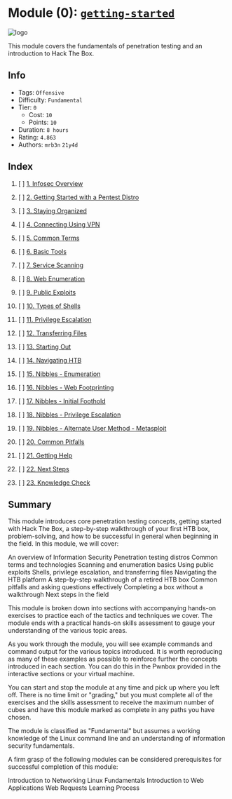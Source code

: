 # Module (0): [`getting-started`](https://academy.hackthebox.com/module/details/77) 

![logo](https://academy.hackthebox.com/storage/modules/77/logo.png?t=1746114843)

This module covers the fundamentals of penetration testing and an introduction to Hack The Box.

## Info

- Tags: `Offensive`
- Difficulty: `Fundamental`
- Tier: `0`
  - Cost: `10`
  - Points: `10`
- Duration: `8 hours`
- Rating: `4.863`
- Authors: `mrb3n` `21y4d`

## Index

1. [ ] [1. Infosec Overview](./1_infosec_overview.md)

2. [ ] [2. Getting Started with a Pentest Distro](./2_getting_started_with_a_pentest_distro.md)

3. [ ] [3. Staying Organized](./3_staying_organized.md)

4. [ ] [4. Connecting Using VPN](./4_connecting_using_vpn.md)

5. [ ] [5. Common Terms](./5_common_terms.md)

6. [ ] [6. Basic Tools](./6_basic_tools.md)

7. [ ] [7. Service Scanning](./7_service_scanning.md)

8. [ ] [8. Web Enumeration](./8_web_enumeration.md)

9. [ ] [9. Public Exploits](./9_public_exploits.md)

10. [ ] [10. Types of Shells](./10_types_of_shells.md)

11. [ ] [11. Privilege Escalation](./11_privilege_escalation.md)

12. [ ] [12. Transferring Files](./12_transferring_files.md)

13. [ ] [13. Starting Out](./13_starting_out.md)

14. [ ] [14. Navigating HTB](./14_navigating_htb.md)

15. [ ] [15. Nibbles - Enumeration](./15_nibbles_enumeration.md)

16. [ ] [16. Nibbles - Web Footprinting](./16_nibbles_web_footprinting.md)

17. [ ] [17. Nibbles - Initial Foothold](./17_nibbles_initial_foothold.md)

18. [ ] [18. Nibbles - Privilege Escalation](./18_nibbles_privilege_escalation.md)

19. [ ] [19. Nibbles - Alternate User Method - Metasploit](./19_nibbles_alternate_user_method_metasploit.md)

20. [ ] [20. Common Pitfalls](./20_common_pitfalls.md)

21. [ ] [21. Getting Help](./21_getting_help.md)

22. [ ] [22. Next Steps](./22_next_steps.md)

23. [ ] [23. Knowledge Check](./23_knowledge_check.md)



## Summary

This module introduces core penetration testing concepts, getting started with Hack The Box, a step-by-step walkthrough of your first HTB box, problem-solving, and how to be successful in general when beginning in the field. In this module, we will cover:

An overview of Information Security
Penetration testing distros
Common terms and technologies
Scanning and enumeration basics
Using public exploits
Shells, privilege escalation, and transferring files
Navigating the HTB platform
A step-by-step walkthrough of a retired HTB box
Common pitfalls and asking questions effectively
Completing a box without a walkthrough
Next steps in the field

This module is broken down into sections with accompanying hands-on exercises to practice each of the tactics and techniques we cover. The module ends with a practical hands-on skills assessment to gauge your understanding of the various topic areas.

As you work through the module, you will see example commands and command output for the various topics introduced. It is worth reproducing as many of these examples as possible to reinforce further the concepts introduced in each section. You can do this in the Pwnbox provided in the interactive sections or your virtual machine.

You can start and stop the module at any time and pick up where you left off. There is no time limit or "grading," but you must complete all of the exercises and the skills assessment to receive the maximum number of cubes and have this module marked as complete in any paths you have chosen.

The module is classified as "Fundamental" but assumes a working knowledge of the Linux command line and an understanding of information security fundamentals.

A firm grasp of the following modules can be considered prerequisites for successful completion of this module:

Introduction to Networking
Linux Fundamentals
Introduction to Web Applications
Web Requests
Learning Process